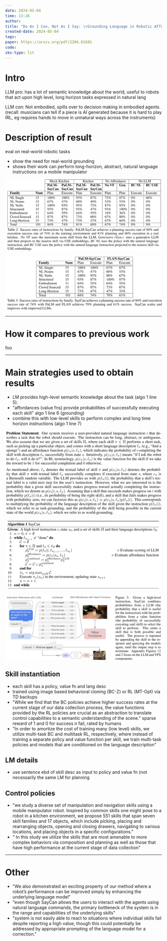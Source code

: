 ```yaml
---
date: 2024-05-04
time: 13:26
author: 
title: "Do As I Can, Not As I Say: \rGrounding Language in Robotic Affordances"
created-date: 2024-05-04
tags: 
paper: https://arxiv.org/pdf/2204.01691
code: 
zks-type: lit
---
```

# Intro
LLM pro: has a lot of semantic knowledge about the world, useful to robots that act upon high level, long horizon tasks expressed in natural lang

LLM con: Not embodied, spills over to decision making in embodied agents. (recall: musicians can tell if a piece is AI generated because it is hard to play IRL, eg requires hands to move in unnatural ways across the instruments)
# Description of result
eval on real-world robotic tasks
- show the need for real-world grounding 
- shows their work can perform long-horizon, abstract, natural language instructions on a mobile manipulator

![](assets/Pasted%20image%2020240504155947.png)

![](assets/Pasted%20image%2020240504155959.png)

---
# How it compares to previous work
foo

---
# Main strategies used to obtain results
- LM provides high-level semantic knowledge about the task (algo 1 line 5). 
- "affordances (value fns) provide probabilities of successfully executing each skill" algo 1 line 6 (grounding)
- combine this with low-level skills to perform complex and long time horizon instructions (algo 1 line 7)

![](assets/Pasted%20image%2020240504155905.png)

![](assets/Pasted%20image%2020240504155818.png)

![](assets/Pasted%20image%2020240504155831.png)

## Skill instantiation
- each skill has a policy, value fn and lang desc
- trained using image based behavioral cloning (BC-Z) or RL (MT-Opt) via TD backups
- "While we find that the BC policies achieve higher success rates at the current stage of our data collection process, the value functions provided by the RL policies are crucial as an abstraction to translate control capabilities to a semantic understanding of the scene." sparse reward of 1 and 0 for success n fail, rated by humans
- "In order to amortize the cost of training many (low level) skills, we utilize multi-task BC and multitask RL, respectively, where instead of training a separate policy and value function per skill, we train multi-task policies and models that are conditioned on the language description"

## LM details
- use sentence ebd of skill desc as input to policy and value fn (not necessarily the same LM for planning

## Control policies
- "we study a diverse set of manipulation and navigation skills using a mobile manipulator robot. Inspired by common skills one might pose to a robot in a kitchen environment, we propose 551 skills that span seven skill families and 17 objects, which include picking, placing and rearranging objects, opening and closing drawers, navigating to various locations, and placing objects in a specific configurations." 
- " In this study we utilize the skills that are most amenable to more complex behaviors via composition and planning as well as those that have high performance at the current stage of data collection"


---

# Other
- "We also demonstrated an exciting property of our method where a robot’s performance can be improved simply by enhancing the underlying language model"
- "even though SayCan allows the users to interact with the agents using natural language commands, the primary bottleneck of the system is in the range and capabilities of the underlying skills"
- "system is not easily able to react to situations where individual skills fail despite reporting a high value, though this could potentially be addressed by appropriate prompting of the language model for a correction."